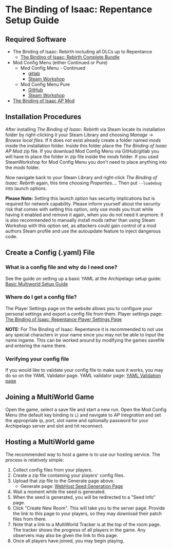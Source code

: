 # The Binding of Isaac: Repentance Setup Guide

## Required Software

- The Binding of Isaac: Rebirth including all DLCs up to Repentance
  - [The Binding of Isaac: Rebirth Complete Bundle](https://store.steampowered.com/bundle/2405/The_Binding_of_Isaac_Rebirth_Complete_Bundle/)
- Mod Config Menu (either Continued or Pure)
  - Mod Config Menu - Continued
    - [gitlab](https://gitlab.com/Chifilly/bindingofisaac-modconfigmenu)
    - [Steam Workshop](https://steamcommunity.com/sharedfiles/filedetails/?id=2487535818)
  - Mod Config Menu Pure
    - [GitHub](https://github.com/Zamiell/isaac-mod-config-menu)
    - [Steam Workshop](https://steamcommunity.com/sharedfiles/filedetails/?id=2681875787)
- [The Binding of Isaac AP Mod](https://github.com/Cyb3RGER/TBoI-AP-Mod/releases)

## Installation Procedures

After installing *The Binding of Isaac: Rebirth* via Steam locate its installation folder by right-clicking it your
Steam Library and choosing *Manage* -> *Browse local files*. If it does not exist already create a folder named *mods*
inside the installation folder. Inside this folder place the *The Binding of Isaac AP Mod* zip file. If you download 
Mod Config Menu via GitHub/gitlab you will have to place the folder in zip file inside the *mods* folder. 
If you used SteamWorkshop for Mod Config Menu you don't need to place anything into the *mods* folder.

Now navigate back to your Steam Library and right-click *The Binding of Isaac: Rebirth* again, this time choosing 
*Properties...*. Then put ``--luadebug`` into launch options. 

**Please Note:** Setting this launch option has security implications but is required for network capability. Please 
inform yourself about the security risk that comes with setting this option, only use mods you trust while having it 
enabled and remove it again, when you do not need it anymore. It is also recommended to manually install mods rather 
than using Steam Workshop with this option set, as attackers could gain control of a mod authors Steam profile and use 
the autoupdate feature to inject dangerous code.


## Create a Config (.yaml) File

### What is a config file and why do I need one?

See the guide on setting up a basic YAML at the Archipelago setup
guide: [Basic Multiworld Setup Guide](/tutorial/Archipelago/setup/en)

### Where do I get a config file?

The Player Settings page on the website allows you to configure your personal settings and export a config file from
them. Player settings page: [The Binding of Isaac: Repentance Player Settings Page](/games/The%20Binding%20of%20Isaac%20Repentance/player-settings)

**NOTE:** For The Binding of Isaac: Repentance it is recommended to not use any special characters in your name since
you may not be able to input the name ingame. This can be worked around by modifying the games savefile and 
entering the name there. 

### Verifying your config file

If you would like to validate your config file to make sure it works, you may do so on the YAML Validator page. YAML
validator page: [YAML Validation page](/mysterycheck)

## Joining a MultiWorld Game

Open the game, select a save file and start a new run. Open the Mod Config Menu (the default key binding is ``L``) and 
navigate to *AP Integration* and set the appropriate ip, port, slot name and optionally password for your Archipelago 
server and slot and hit reconnect.

## Hosting a MultiWorld game

The recommended way to host a game is to use our hosting service. The process is relatively simple:

1. Collect config files from your players.
2. Create a zip file containing your players' config files.
3. Upload that zip file to the Generate page above.
    - Generate page: [WebHost Seed Generation Page](/generate)
4. Wait a moment while the seed is generated.
5. When the seed is generated, you will be redirected to a "Seed Info" page.
6. Click "Create New Room". This will take you to the server page. Provide the link to this page to your players, so
   they may download their patch files from there.
7. Note that a link to a MultiWorld Tracker is at the top of the room page. The tracker shows the progress of all
   players in the game. Any observers may also be given the link to this page.
8. Once all players have joined, you may begin playing.